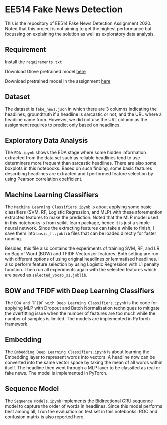 # EE514 Fake News Detection

This is the repository of EE514 Fake News Detection Assignment 2020. Noted that this project is not aiming to get the highest performance but focussing on explaining the solution as well as exploratory data analysis.

## Requirement
Install the ```requirements.txt```

Download Glove pretrained model [here](https://nlp.stanford.edu/projects/glove/)

Download pretrained model in the assignment [here](https://drive.google.com/file/d/1WYDbmiqCCt5k4-AULkGZRCQYVhOXq0gI/view?usp=sharing)


## Dataset
The dataset is ```fake_news.json``` in which there are 3 columns indicating the headlines, groundtruth if a headline is sarcastic or not, and the URL where a headline came from. However, we did not use the URL column as the assignment requires to predict only based on headlines.

## Exploratory Data Analysis
The ```EDA.ipynb``` shows the EDA stage where some hidden information extracted from the data set such as reliable headlines tend to use determiners more frequent than sarcastic headlines. There are also some boxplots in this notebooks. Based on such finding, some basic features describing headlines are extracted and I performed feature selection by using Pearson correlation coefficient.

## Machine Learning Classifiers
The ```Machine Learning Classifiers.ipynb``` is about applying some basic classifiers (SVM, RF, Logistic Regression, and MLP) with these aforemention extracted features to make the prediction. Noted that the MLP model used in this notebooks is from scikit-learn package, hence it is just a simple neural network. Since the extracting features can take a while to finish, I save them into ```basic_ft.joblib``` files that can be loaded directly for faster running.

Besides, this file also contains the experiments of training SVM, RF, and LR on Bag of Word (BOW) and TFIDF Vectorizer features. Both setting are run with different options of using original headlines or lemmatised headlines. I also perform feature selection by using Logistic Regression with L1 penalty function. Then run all experiments again with the selected features which are saved as ```selected_vocab_s1.joblib```.

## BOW and TFIDF with Deep Learning Classifiers
The ```BOW and TFIDF with Deep Learning Classifiers.ipynb``` is the code for applying MLP with Dropout and Batch Normalisation techniques to mitigate the overfitting issue when the number of features are too much while the number of samples is limited. The models are implemented in PyTorch framework.

## Embedding 
The ```Embedding Deep Learning Classifiers.ipynb``` is about learning the Embedding layer to represent words into vectors. A headline now can be converted into the same vector space by taking the mean of all words within itself. The headline then went through a MLP layer to be classifed as real or fake news. The model is implemented in PyTorch.

## Sequence Model
The ```Sequence Models.ipynb``` implements the Bidirectional GRU sequence model to capture the order of words in headlines. Since this model performs best among all, I run the evaluation on test set in this notebooks. ROC and confusion matrix is also reported here.
